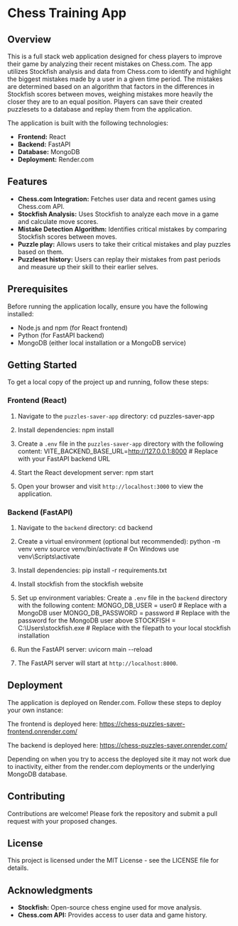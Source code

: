 # Chess Training App

## Overview

This is a full stack web application designed for chess players to improve their game by analyzing their recent mistakes on Chess.com. The app utilizes Stockfish analysis and data from Chess.com to identify and highlight the biggest mistakes made by a user in a given time period. The mistakes are determined based on an algorithm that factors in the differences in Stockfish scores between moves, weighing mistakes more heavily the closer they are to an equal position.
Players can save their created puzzlesets to a database and replay them from the application.

The application is built with the following technologies:
- **Frontend:** React
- **Backend:** FastAPI
- **Database:** MongoDB
- **Deployment:** Render.com

## Features

- **Chess.com Integration:** Fetches user data and recent games using Chess.com API.
- **Stockfish Analysis:** Uses Stockfish to analyze each move in a game and calculate move scores.
- **Mistake Detection Algorithm:** Identifies critical mistakes by comparing Stockfish scores between moves.
- **Puzzle play:** Allows users to take their critical mistakes and play puzzles based on them.
- **Puzzleset history:** Users can replay their mistakes from past periods and measure up their skill to their earlier selves.

## Prerequisites

Before running the application locally, ensure you have the following installed:

- Node.js and npm (for React frontend)
- Python (for FastAPI backend)
- MongoDB (either local installation or a MongoDB service)

## Getting Started

To get a local copy of the project up and running, follow these steps:

### Frontend (React)

1. Navigate to the `puzzles-saver-app` directory:
cd puzzles-saver-app

2. Install dependencies:
npm install

3. Create a `.env` file in the `puzzles-saver-app` directory with the following content:
VITE_BACKEND_BASE_URL=http://127.0.0.1:8000 # Replace with your FastAPI backend URL

5. Start the React development server:
npm start

5. Open your browser and visit `http://localhost:3000` to view the application.

### Backend (FastAPI)

1. Navigate to the `backend` directory:
cd backend

2. Create a virtual environment (optional but recommended):
python -m venv venv source venv/bin/activate # On Windows use venv\Scripts\activate

3. Install dependencies:
pip install -r requirements.txt

4. Install stockfish from the stockfish website

5. Set up environment variables:
Create a `.env` file in the `backend` directory with the following content:
MONGO_DB_USER = user0  # Replace with a MongoDB user
MONGO_DB_PASSWORD = password #  Replace with the password for the MongoDB user above
STOCKFISH = C:\Users\stockfish.exe  # Replace with the filepath to your local stockfish installation

5. Run the FastAPI server:
uvicorn main
--reload

6. The FastAPI server will start at `http://localhost:8000`.

## Deployment

The application is deployed on Render.com. Follow these steps to deploy your own instance:

The frontend is deployed here: https://chess-puzzles-saver-frontend.onrender.com/

The backend is deployed here: https://chess-puzzles-saver.onrender.com/

Depending on when you try to access the deployed site it may not work due to inactivity, either from the render.com deployments or the underlying MongoDB database.

## Contributing

Contributions are welcome! Please fork the repository and submit a pull request with your proposed changes.

## License

This project is licensed under the MIT License - see the LICENSE file for details.

## Acknowledgments

- **Stockfish:** Open-source chess engine used for move analysis.
- **Chess.com API:** Provides access to user data and game history.
